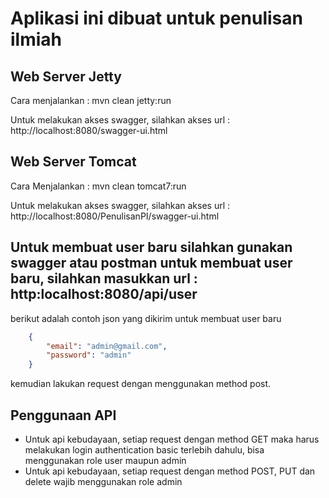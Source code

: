 # Aplikasi ini dibuat untuk penulisan ilmiah

## Web Server Jetty

Cara menjalankan : mvn clean jetty:run

Untuk melakukan akses swagger, silahkan akses url : http://localhost:8080/swagger-ui.html

## Web Server Tomcat

Cara Menjalankan : mvn clean tomcat7:run

Untuk melakukan akses swagger, silahkan akses url : http://localhost:8080/PenulisanPI/swagger-ui.html

## Untuk membuat user baru silahkan gunakan swagger atau postman untuk membuat user baru, silahkan masukkan url : http:localhost:8080/api/user

berikut adalah contoh json yang dikirim untuk membuat user baru

```json
    {
        "email": "admin@gmail.com",
        "password": "admin"
    }
```

kemudian lakukan request dengan menggunakan method post.

## Penggunaan API

* Untuk api kebudayaan, setiap request dengan method GET maka harus melakukan login authentication basic terlebih dahulu, bisa menggunakan role user maupun admin
* Untuk api kebudayaan, setiap request dengan method POST, PUT dan delete wajib menggunakan role admin
